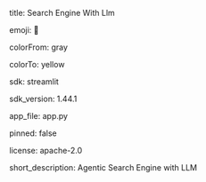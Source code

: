 title: Search Engine With Llm

emoji: 👀

colorFrom: gray

colorTo: yellow

sdk: streamlit

sdk_version: 1.44.1

app_file: app.py

pinned: false

license: apache-2.0

short_description: Agentic Search Engine with LLM
